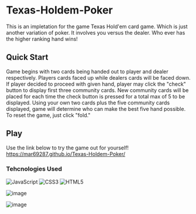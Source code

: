# Texas-Holdem-Poker
This is an impletation for the game Texas Hold'em card game. Which is just another variation of poker. It involves you versus the dealer. Who ever has the higher ranking hand wins!

## Quick Start
Game begins with two cards being handed out to player and dealer respectively. Players cards faced up while dealers cards will be faced down. If player decided to proceed with given hand, player may click the "check" button to display first three community cards. New community cards will be placed for each time the check button is pressed for a total max of 5 to be displayed. Using your own two cards plus the five community cards displayed, game will determine who can make the best five hand possible. To reset the game, just click "fold."

## Play
Use the link below to try the game out for yourself!
https://mar69287.github.io/Texas-Holdem-Poker/

### Tehcnologies Used
![JavaScript](https://img.shields.io/badge/javascript-%23323330.svg?style=for-the-badge&logo=javascript&logoColor=%23F7DF1E)
![CSS3](https://img.shields.io/badge/css3-%231572B6.svg?style=for-the-badge&logo=css3&logoColor=white)
![HTML5](https://img.shields.io/badge/html5-%23E34F26.svg?style=for-the-badge&logo=html5&logoColor=white)

![image](https://user-images.githubusercontent.com/104735283/210905344-eb8bb90f-1ae1-40f5-982c-df4345ad3e8d.png)

![image](https://user-images.githubusercontent.com/104735283/210909471-baa1e3d8-ca76-4765-8000-e3523e34d349.png)
